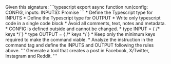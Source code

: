 
<agent-code-definition>
  Given this signature:
  ```typescript
  export async function run(config: CONFIG, inputs: INPUTS): Promise<OUTPUT>
  ```
</agent-code-definition>

<agent-code-output>
  * Define the Typescript type for INPUTS
  * Define the Typescript type for OUTPUT
</agent-code-output>

<agent-code-rules>
  * Write only typescript code in a single code block
  * Avoid all comments, text, notes and metadata.
  * CONFIG is defined outside and cannot be changed.
  * type INPUT = { /* keys */ }
  * type OUTPUT = { /* keys */ }
  * Keep only the minimum keys required to make the command viable.
  * Analyze the instruction in the command tag and define the INPUTS and OUTPUT following the rules above.
</agent-code-rules>

<command>
'''
Generate a tool that creates a post in Facebook, X/Twitter, Instagram and Reddit.
'''
</command>

